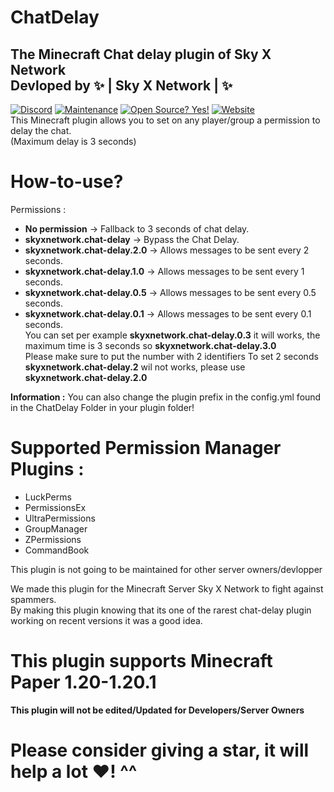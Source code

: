 # ChatDelay
The Minecraft Chat delay plugin of Sky X Network  
Devloped by ✨ | Sky X Network | ✨  
-
[![Discord](https://badgen.net/badge/icon/discord?icon=discord&label)](https://discord.gg/pTErYjTh5h)
[![Maintenance](https://img.shields.io/badge/Maintained%3F-no-red.svg)](https://bitbucket.org/lbesson/ansi-colors)
[![Open Source? Yes!](https://badgen.net/badge/Open%20Source%20%3F/Yes%21/blue?icon=github)](https://github.com/Naereen/badges/)
[![Website](https://img.shields.io/website-up-down-green-red/http/shields.io.svg)](https://skyxnetwork.net)  
This Minecraft plugin allows you to set on any player/group a permission to delay the chat.  
(Maximum delay is 3 seconds)
# How-to-use?
Permissions : 
  - **No permission** -> Fallback to 3 seconds of chat delay.
  - **skyxnetwork.chat-delay** -> Bypass the Chat Delay.
  - **skyxnetwork.chat-delay.2.0** -> Allows messages to be sent every 2 seconds.  
  - **skyxnetwork.chat-delay.1.0** -> Allows messages to be sent every 1 seconds.  
  - **skyxnetwork.chat-delay.0.5** -> Allows messages to be sent every 0.5 seconds.  
  - **skyxnetwork.chat-delay.0.1** -> Allows messages to be sent every 0.1 seconds.  
You can set per example **skyxnetwork.chat-delay.0.3** it will works, the maximum time is 3 seconds so **skyxnetwork.chat-delay.3.0**  
Please make sure to put the number with 2 identifiers To set 2 seconds **skyxnetwork.chat-delay.2** wil not works, please use **skyxnetwork.chat-delay.2.0**  

**Information :** You can also change the plugin prefix in the config.yml found in the ChatDelay Folder in your plugin folder!  

# Supported Permission Manager Plugins :  
- LuckPerms
- PermissionsEx
- UltraPermissions
- GroupManager
- ZPermissions
- CommandBook

This plugin is not going to be maintained for other server owners/devlopper  

We made this plugin for the Minecraft Server Sky X Network to fight against spammers.  
By making this plugin knowing that its one of the rarest chat-delay plugin working on recent versions it was a good idea.  

# This plugin supports Minecraft Paper 1.20-1.20.1
**This plugin will not be edited/Updated for Developers/Server Owners**

# Please consider giving a star, it will help a lot ♥️! ^^

